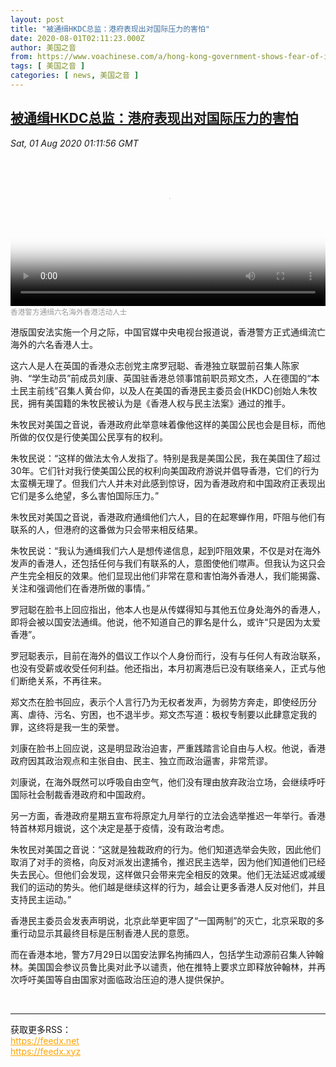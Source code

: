 ```yaml
---
layout: post
title: "被通缉HKDC总监：港府表现出对国际压力的害怕"
date: 2020-08-01T02:11:23.000Z
author: 美国之音
from: https://www.voachinese.com/a/hong-kong-government-shows-fear-of-international-pressure-20200731/5526493.html
tags: [ 美国之音 ]
categories: [ news, 美国之音 ]
---
```

<!--1596247883000-->
[被通缉HKDC总监：港府表现出对国际压力的害怕](https://www.voachinese.com/a/hong-kong-government-shows-fear-of-international-pressure-20200731/5526493.html)
------

<div>
<div><i>Sat, 01 Aug 2020 01:11:56 GMT</i></div><video poster="https://images.weserv.nl?url=gdb.voanews.com/cd3d1ca4-2b6d-41b3-93b5-dce07b7c83b8_tv_r1_s_w900.jpg" src="https://av.voanews.com/Videoroot/Pangeavideo/2020/07/c/cd/cd3d1ca4-2b6d-41b3-93b5-dce07b7c83b8_240p.mp4" style="width:100%" controls></video><div><small style="color: #999;">香港警方通缉六名海外香港活动人士</small></div><p>港版国安法实施一个月之际，中国官媒中央电视台报道说，香港警方正式通缉流亡海外的六名香港人士。</p><p>这六人是人在英国的香港众志创党主席罗冠聪、香港独立联盟前召集人陈家驹、“学生动员”前成员刘康、英国驻香港总领事馆前职员郑文杰，人在德国的“本土民主前线”召集人黄台仰，以及人在美国的香港民主委员会(HKDC)创始人朱牧民，拥有美国籍的朱牧民被认为是《香港人权与民主法案》通过的推手。</p><p>朱牧民对美国之音说，香港政府此举意味着像他这样的美国公民也会是目标，而他所做的仅仅是行使美国公民享有的权利。</p><p>朱牧民说：“这样的做法太令人发指了。特别是我是美国公民，我在美国住了超过30年。它们针对我行使美国公民的权利向美国政府游说并倡导香港，它们的行为太蛮横无理了。但我们六人并未对此感到惊讶，因为香港政府和中国政府正表现出它们是多么绝望，多么害怕国际压力。”</p><p>朱牧民对美国之音说，香港政府通缉他们六人，目的在起寒蝉作用，吓阻与他们有联系的人，但港府的这番做为只会带来相反结果。</p><p>朱牧民说：“我认为通缉我们六人是想传递信息，起到吓阻效果，不仅是对在海外发声的香港人，还包括任何与我们有联系的人，意图使他们噤声。但我认为这只会产生完全相反的效果。他们显现出他们非常在意和害怕海外香港人，我们能揭露、关注和强调他们在香港所做的事情。”</p><p>罗冠聪在脸书上回应指出，他本人也是从传媒得知与其他五位身处海外的香港人，即将会被以国安法通缉。他说，他不知道自己的罪名是什么，或许“只是因为太爱香港”。</p><p>罗冠聪表示，目前在海外的倡议工作以个人身份而行，没有与任何人有政治联系，也没有受薪或收受任何利益。他还指出，本月初离港后已没有联络亲人，正式与他们断绝关系，不再往来。</p><p>郑文杰在脸书回应，表示个人言行乃为无权者发声，为弱势方奔走，即使经历分离、虐待、污名、穷困，也不退半步。郑文杰写道：极权专制要以此肆意定我的罪，这终将是我一生的荣誉。</p><p>刘康在脸书上回应说，这是明显政治迫害，严重践踏言论自由与人权。他说，香港政府因其政治观点和主张自由、民主、独立而政治逼害，非常荒谬。</p><p>刘康说，在海外既然可以呼吸自由空气，他们没有理由放弃政治立场，会继续呼吁国际社会制裁香港政府和中国政府。</p><p>另一方面，香港政府星期五宣布将原定九月举行的立法会选举推迟一年举行。香港特首林郑月娥说，这个决定是基于疫情，没有政治考虑。</p><p>朱牧民对美国之音说：“这就是独裁政府的行为。他们知道选举会失败，因此他们取消了对手的资格，向反对派发出逮捕令，推迟民主选举，因为他们知道他们已经失去民心。但他们会发现，这样做只会带来完全相反的效果。他们无法延迟或减缓我们的运动的势头。他们越是继续这样的行为，越会让更多香港人反对他们，并且支持民主运动。”</p><p>香港民主委员会发表声明说，北京此举更牢固了“一国两制”的灭亡，北京采取的多重行动显示其最终目标是压制香港人民的意愿。</p><p>而在香港本地，警方7月29日以国安法罪名拘捕四人，包括学生动源前召集人钟翰林。美国国会参议员鲁比奥对此予以谴责，他在推特上要求立即释放钟翰林，并再次呼吁美国等自由国家对面临政治压迫的港人提供保护。</p><br><hr><div>获取更多RSS：<br><a href="https://feedx.net" style="color:orange" target="_blank">https://feedx.net</a> <br><a href="https://feedx.xyz" style="color:orange" target="_blank">https://feedx.xyz</a><br></div>
</div>
